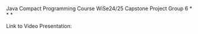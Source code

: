 Java Compact Programming Course WiSe24/25
Capstone Project Group 6
*
*
*

Link to Video Presentation:
